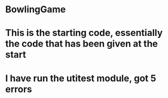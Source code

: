 # BowlingGame
# This is the starting code, essentially the code that has been given at the start
# I have run the utitest module, got 5 errors